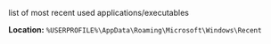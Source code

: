 list of most recent used applications/executables

**Location:**
`%USERPROFILE%\AppData\Roaming\Microsoft\Windows\Recent`